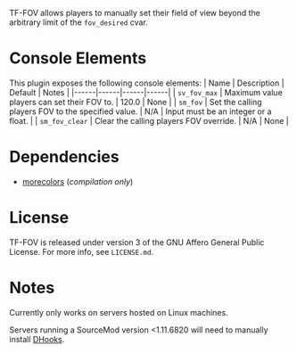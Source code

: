 TF-FOV allows players to manually set their field of view beyond the arbitrary limit of the `fov_desired` cvar.

Console Elements
==================
This plugin exposes the following console elements:
| Name | Description | Default | Notes |
|------|------|------|------|
| `sv_fov_max` | Maximum value players can set their FOV to. | 120.0 | None |
| `sm_fov` | Set the calling players FOV to the specified value. | N/A | Input must be an integer or a float. |
| `sm_fov_clear` | Clear the calling players FOV override. | N/A | None |

Dependencies
==================
- [morecolors](https://raw.githubusercontent.com/DoctorMcKay/sourcemod-plugins/master/scripting/include/morecolors.inc) (*compilation only*)

# License
TF-FOV is released under version 3 of the GNU Affero General Public License. For more info, see `LICENSE.md`.

# Notes
Currently only works on servers hosted on Linux machines.

Servers running a SourceMod version <1.11.6820 will need to manually install [DHooks](https://forums.alliedmods.net/showthread.php?p=2588686#post2588686).
